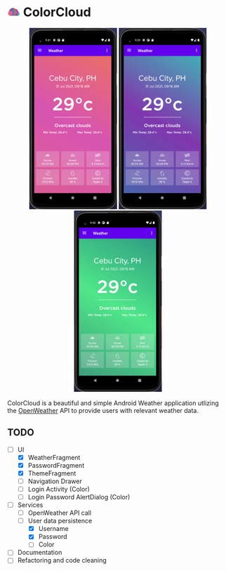 
# <img src="screenshots/logo.png" height="20"/> ColorCloud 

<p align="middle">
  <img src="screenshots/roseanna.gif" width="200" />
  <img src="screenshots/glacier.gif" width="200" /> 
  <img src="screenshots/borealis.gif" width="200" />
</p>
 

ColorCloud is a beautiful and simple Android Weather application utlizing the [OpenWeather](https://openweathermap.org/) API to provide users with relevant weather data.

## TODO
- [ ] UI
    - [X] WeatherFragment
    - [X] PasswordFragment
    - [X] ThemeFragment
    - [ ] Navigation Drawer
    - [ ] Login Activity (Color)
    - [ ] Login Password AlertDialog (Color)
- [ ] Services
    - [ ] OpenWeather API call
    - [ ] User data persistence
        - [X] Username
        - [X] Password
        - [ ] Color
- [ ] Documentation
- [ ] Refactoring and code cleaning
